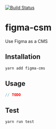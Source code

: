 [![Build Status](https://travis-ci.org/bernatfortet/figma-cms.svg?branch=master)](https://travis-ci.org/bernatfortet/figma-cms)

# figma-csm
Use Figma as a CMS

## Installation 
```sh
yarn add figma-cms
```
## Usage
```typescript
// TODO
```

## Test 
```sh
yarn run test
```